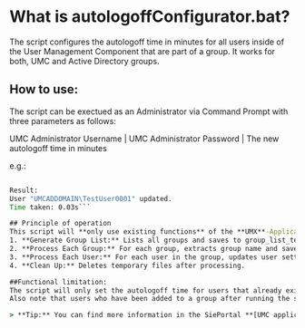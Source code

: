 # What is autologoffConfigurator.bat?
The script configures the autologoff time in minutes for all users inside of the User Management Component that are part of a group.
It works for both, UMC and Active Directory groups.

## How to use:
The script can be exectued as an Administrator via Command Prompt with three parameters as follows:

UMC Administrator Username | UMC Administrator Password | The new autologoff time in minutes

e.g.:
```C:\Users\Administrator\Desktop>autologoffConfigurator.bat username password 12

Result:
User "UMCADDOMAIN\TestUser0001" updated.
Time taken: 0.03s```

## Principle of operation
This script will **only use existing functions** of the **UMX**-Application to achieve this process.
1. **Generate Group List:** Lists all groups and saves to group_list_temp.txt.
2. **Process Each Group:** For each group, extracts group name and saves detailed info to group_data_temp.txt.
3. **Process Each User:** For each user in the group, updates user settings based on group_data_temp.txt.
4. **Clean Up:** Deletes temporary files after processing.

##Functional limitation:
The script will only set the autologoff time for users that already exist in UMC and those that are assigned to a group.
Also note that users who have been added to a group after running the script will not have an autologoff time configured until the script is manually executed again.

> **Tip:** You can find more information in the SiePortal **[UMC application example](https://support.industry.siemens.com/cs/ww/en/view/109780337)**.